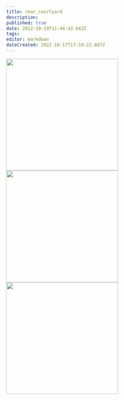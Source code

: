 ```yaml
---
title: rear_courtyard
description: 
published: true
date: 2022-10-19T11:44:43.642Z
tags: 
editor: markdown
dateCreated: 2022-10-17T17:10:22.887Z
---
```


<img src="/tools/coutyard.jpg" class="align-left" width="300" />

<img src="/tools/img_0162.jpg" class="align-left" width="300" />

<img src="/tools/img_0161.jpg" class="align-left" width="300" />

